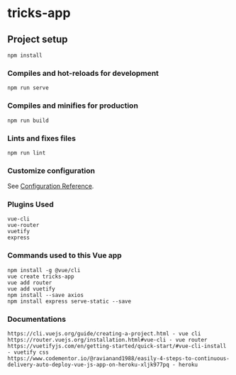 # tricks-app

## Project setup
```
npm install
```

### Compiles and hot-reloads for development
```
npm run serve
```

### Compiles and minifies for production
```
npm run build
```

### Lints and fixes files
```
npm run lint
```

### Customize configuration
See [Configuration Reference](https://cli.vuejs.org/config/).


### Plugins Used
```
vue-cli
vue-router
vuetify
express
```

### Commands used to this Vue app
```
npm install -g @vue/cli
vue create tricks-app
vue add router
vue add vuetify
npm install --save axios
npm install express serve-static --save
```

### Documentations
```
https://cli.vuejs.org/guide/creating-a-project.html - vue cli
https://router.vuejs.org/installation.html#vue-cli - vue router
https://vuetifyjs.com/en/getting-started/quick-start/#vue-cli-install - vuetify css
https://www.codementor.io/@ravianand1988/easily-4-steps-to-continuous-delivery-auto-deploy-vue-js-app-on-heroku-xljk977pq - heroku
```